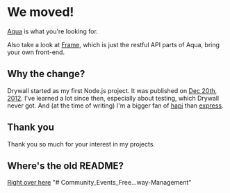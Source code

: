 # We moved!

[Aqua](https://github.com/jedireza/aqua) is what you're looking for.

Also take a look at [Frame](https://github.com/jedireza/frame), which is just
the restful API parts of Aqua, bring your own front-end.


## Why the change?

Drywall started as my first Node.js project. It was published on [Dec 20th,
2012](https://github.com/jedireza/drywall/tree/ac07c05c146ca52c9e26d4d60c63052364211087).
I've learned a lot since then, especially about testing, which Drywall never
got. And (at the time of writing) I'm a bigger fan of
[hapi](http://hapijs.com/) than [express](http://expressjs.com/).


## Thank you

Thank you so much for your interest in my projects.


## Where's the old README?

[Right over here](README-original.md)
"# Community_Events_Free...way-Management" 

